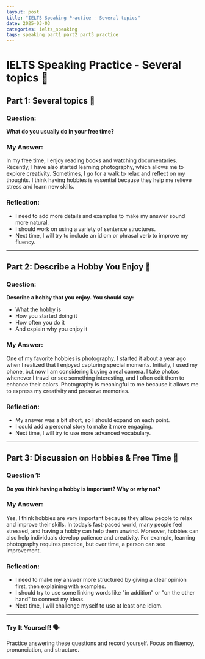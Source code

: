 ```yaml
---
layout: post
title: "IELTS Speaking Practice - Several topics"
date: 2025-03-03
categories: ielts_speaking
tags: speaking part1 part2 part3 practice
---
```


# IELTS Speaking Practice - Several topics 🎤

## Part 1: Several topics 🏡

### Question:
**What do you usually do in your free time?**

### My Answer:
In my free time, I enjoy reading books and watching documentaries. Recently, I have also started learning photography, which allows me to explore creativity. Sometimes, I go for a walk to relax and reflect on my thoughts. I think having hobbies is essential because they help me relieve stress and learn new skills.

### Reflection:
- I need to add more details and examples to make my answer sound more natural.
- I should work on using a variety of sentence structures.
- Next time, I will try to include an idiom or phrasal verb to improve my fluency.

---

## Part 2: Describe a Hobby You Enjoy 🎨

### Question:
**Describe a hobby that you enjoy. You should say:**
- What the hobby is  
- How you started doing it  
- How often you do it  
- And explain why you enjoy it  

### My Answer:
One of my favorite hobbies is photography. I started it about a year ago when I realized that I enjoyed capturing special moments. Initially, I used my phone, but now I am considering buying a real camera. I take photos whenever I travel or see something interesting, and I often edit them to enhance their colors. Photography is meaningful to me because it allows me to express my creativity and preserve memories.

### Reflection:
- My answer was a bit short, so I should expand on each point.
- I could add a personal story to make it more engaging.
- Next time, I will try to use more advanced vocabulary.

---

## Part 3: Discussion on Hobbies & Free Time 💬

### Question 1:  
**Do you think having a hobby is important? Why or why not?**

### My Answer:
Yes, I think hobbies are very important because they allow people to relax and improve their skills. In today’s fast-paced world, many people feel stressed, and having a hobby can help them unwind. Moreover, hobbies can also help individuals develop patience and creativity. For example, learning photography requires practice, but over time, a person can see improvement.

### Reflection:
- I need to make my answer more structured by giving a clear opinion first, then explaining with examples.
- I should try to use some linking words like "in addition" or "on the other hand" to connect my ideas.
- Next time, I will challenge myself to use at least one idiom.

---

### Try It Yourself! 🗣️  
Practice answering these questions and record yourself. Focus on fluency, pronunciation, and structure.

